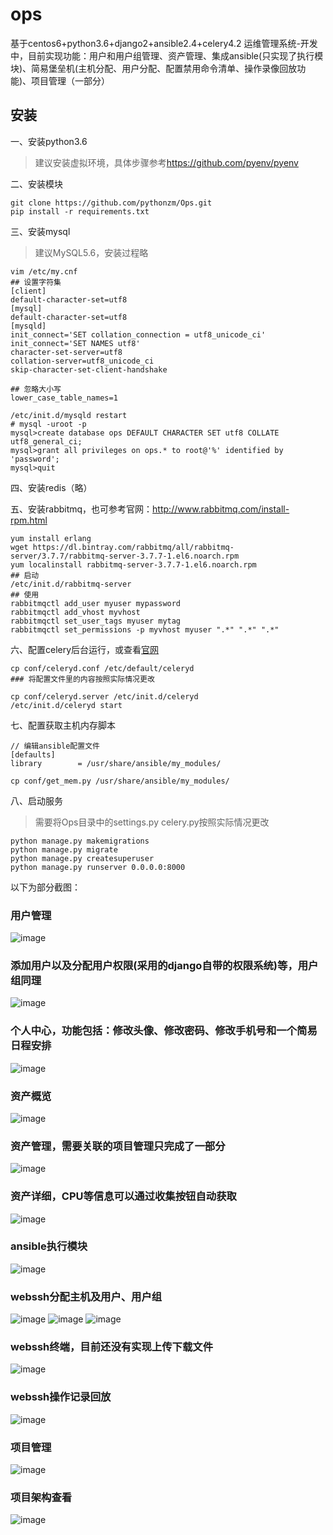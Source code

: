 # ops
基于centos6+python3.6+django2+ansible2.4+celery4.2  运维管理系统-开发中，目前实现功能：用户和用户组管理、资产管理、集成ansible(只实现了执行模块)、简易堡垒机(主机分配、用户分配、配置禁用命令清单、操作录像回放功能)、项目管理（一部分）

## 安装
一、安装python3.6

> 建议安装虚拟环境，具体步骤参考<https://github.com/pyenv/pyenv>

二、安装模块
```
git clone https://github.com/pythonzm/Ops.git
pip install -r requirements.txt
```
三、安装mysql
> 建议MySQL5.6，安装过程略
```
vim /etc/my.cnf
## 设置字符集
[client]
default-character-set=utf8
[mysql]
default-character-set=utf8
[mysqld]
init_connect='SET collation_connection = utf8_unicode_ci'
init_connect='SET NAMES utf8'
character-set-server=utf8
collation-server=utf8_unicode_ci
skip-character-set-client-handshake

## 忽略大小写
lower_case_table_names=1

/etc/init.d/mysqld restart
# mysql -uroot -p
mysql>create database ops DEFAULT CHARACTER SET utf8 COLLATE utf8_general_ci;
mysql>grant all privileges on ops.* to root@'%' identified by 'password';
mysql>quit
```

四、安装redis（略）

五、安装rabbitmq，也可参考官网：<http://www.rabbitmq.com/install-rpm.html>
```
yum install erlang
wget https://dl.bintray.com/rabbitmq/all/rabbitmq-server/3.7.7/rabbitmq-server-3.7.7-1.el6.noarch.rpm
yum localinstall rabbitmq-server-3.7.7-1.el6.noarch.rpm
## 启动
/etc/init.d/rabbitmq-server
## 使用
rabbitmqctl add_user myuser mypassword
rabbitmqctl add_vhost myvhost
rabbitmqctl set_user_tags myuser mytag
rabbitmqctl set_permissions -p myvhost myuser ".*" ".*" ".*"
```

六、配置celery后台运行，或查看[官网](http://docs.celeryproject.org/en/latest/index.html)
```
cp conf/celeryd.conf /etc/default/celeryd
### 将配置文件里的内容按照实际情况更改

cp conf/celeryd.server /etc/init.d/celeryd
/etc/init.d/celeryd start
```

七、配置获取主机内存脚本

```
// 编辑ansible配置文件
[defaults] 
library        = /usr/share/ansible/my_modules/

cp conf/get_mem.py /usr/share/ansible/my_modules/
```

八、启动服务
> 需要将Ops目录中的settings.py celery.py按照实际情况更改
```
python manage.py makemigrations
python manage.py migrate
python manage.py createsuperuser
python manage.py runserver 0.0.0.0:8000
```

以下为部分截图：

### 用户管理
![image](https://github.com/pythonzm/Ops/blob/master/screenshots/user_list.png)

### 添加用户以及分配用户权限(采用的django自带的权限系统)等，用户组同理
![image](https://github.com/pythonzm/Ops/blob/master/screenshots/add_user.png)

### 个人中心，功能包括：修改头像、修改密码、修改手机号和一个简易日程安排
![image](https://github.com/pythonzm/Ops/blob/master/screenshots/user_center.png)

### 资产概览
![image](https://github.com/pythonzm/Ops/blob/master/screenshots/asset_chart.png)

### 资产管理，需要关联的项目管理只完成了一部分
![image](https://github.com/pythonzm/Ops/blob/master/screenshots/asset_list.png)

### 资产详细，CPU等信息可以通过收集按钮自动获取
![image](https://github.com/pythonzm/Ops/blob/master/screenshots/asset_info.jpg)

### ansible执行模块
![image](https://github.com/pythonzm/Ops/blob/master/screenshots/ansible_module.png)

### webssh分配主机及用户、用户组
![image](https://github.com/pythonzm/Ops/blob/master/screenshots/webssh_manage.png)
![image](https://github.com/pythonzm/Ops/blob/master/screenshots/add_black_commands.png)
![image](https://github.com/pythonzm/Ops/blob/master/screenshots/add_fort_user.png)

### webssh终端，目前还没有实现上传下载文件
![image](https://github.com/pythonzm/Ops/blob/master/screenshots/terminal.png)

### webssh操作记录回放
![image](https://github.com/pythonzm/Ops/blob/master/screenshots/record.png)

### 项目管理
![image](https://github.com/pythonzm/Ops/blob/master/screenshots/project_list.png)
### 项目架构查看
![image](https://github.com/pythonzm/Ops/blob/master/screenshots/project_chart.png)
